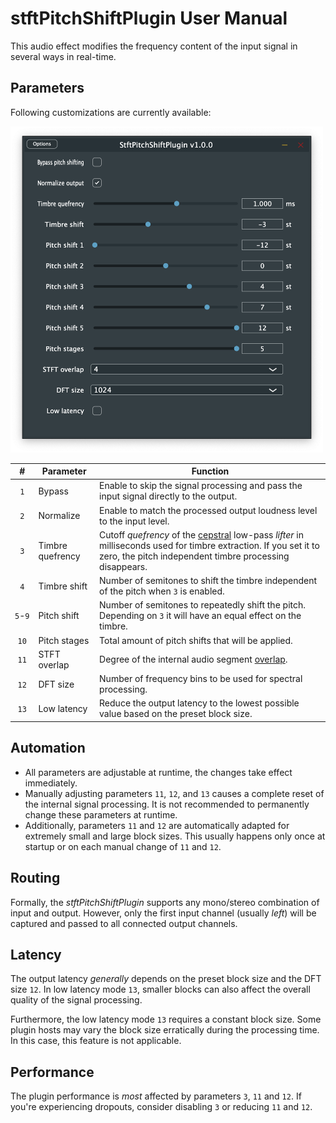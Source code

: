 # stftPitchShiftPlugin User Manual

This audio effect modifies the frequency content of the input signal in several ways in real-time.

## Parameters

Following customizations are currently available:

<img src="assets/screenshot.png" width="500">

| # | Parameter | Function |
|:-:| ------- | -------- |
| `1` | Bypass | Enable to skip the signal processing and pass the input signal directly to the output. |
| `2` | Normalize | Enable to match the processed output loudness level to the input level. |
| `3` | Timbre quefrency | Cutoff _quefrency_ of the [cepstral](https://en.wikipedia.org/wiki/Cepstrum) low-pass _lifter_ in milliseconds used for timbre extraction. If you set it to zero, the pitch independent timbre processing disappears. |
| `4` | Timbre shift | Number of semitones to shift the timbre independent of the pitch when `3` is enabled. |
| <nobr>`5`-`9`</nobr> | Pitch shift | Number of semitones to repeatedly shift the pitch. Depending on `3` it will have an equal effect on the timbre. |
| `10` | Pitch stages | Total amount of pitch shifts that will be applied. |
| `11` | STFT overlap | Degree of the internal audio segment [overlap](https://api.semanticscholar.org/CorpusID:15841658). |
| `12` | DFT size | Number of frequency bins to be used for spectral processing. |
| `13` | Low latency | Reduce the output latency to the lowest possible value based on the preset block size. |

## Automation

- All parameters are adjustable at runtime, the changes take effect immediately.
- Manually adjusting parameters `11`, `12`, and `13` causes a complete reset of the internal signal processing. It is not recommended to permanently change these parameters at runtime.
- Additionally, parameters `11` and `12` are automatically adapted for extremely small and large block sizes. This usually happens only once at startup or on each manual change of `11` and `12`.

## Routing

Formally, the _stftPitchShiftPlugin_ supports any mono/stereo combination of input and output.
However, only the first input channel (usually _left_) will be captured and passed to all connected output channels.

## Latency

The output latency _generally_ depends on the preset block size and the DFT size `12`.
In low latency mode `13`, smaller blocks can also affect the overall quality of the signal processing.

Furthermore, the low latency mode `13` requires a constant block size. Some plugin hosts may vary the block size erratically during the processing time. In this case, this feature is not applicable.

## Performance

The plugin performance is _most_ affected by parameters `3`, `11` and `12`.
If you're experiencing dropouts, consider disabling `3` or reducing `11` and `12`.
